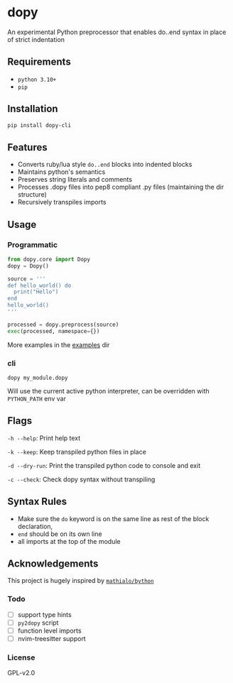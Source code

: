 # dopy

An experimental Python preprocessor that enables do..end syntax in place of strict indentation

## Requirements

- `python 3.10+`
- `pip`

## Installation

```bash
pip install dopy-cli
```

## Features

- Converts ruby/lua style `do..end` blocks into indented blocks
- Maintains python's semantics
- Preserves string literals and comments
- Processes .dopy files into pep8 compliant .py files (maintaining the dir structure)
- Recursively transpiles imports

## Usage

### Programmatic

```python
from dopy.core import Dopy
dopy = Dopy()

source = '''
def hello_world() do
  print("Hello")
end
hello_world()
'''

processed = dopy.preprocess(source)
exec(processed, namespace={})
```

More examples in the [examples](./examples/) dir

### cli

`dopy my_module.dopy`

Will use the current active python interpreter, can be overridden with `PYTHON_PATH` env var

## Flags

`-h --help`: Print help text

`-k --keep`: Keep transpiled python files in place

`-d --dry-run`: Print the transpiled python code to console and exit

`-c --check`: Check dopy syntax without transpiling

## Syntax Rules

- Make sure the `do` keyword is on the same line as rest of the block declaration,
- `end` should be on its own line
- all imports at the top of the module

## Acknowledgements

This project is hugely inspired by [`mathialo/bython`](https://github.com/mathialo/bython)

### Todo

- [ ] support type hints
- [ ] `py2dopy` script
- [ ] function level imports
- [ ] nvim-treesitter support

### License

GPL-v2.0
